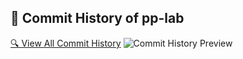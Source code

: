 ## 📜 Commit History of pp-lab  
[🔍 View All Commit History](https://github.com/MadhurjyaBaruah/pp-lab/commits/main)
![Commit History Preview ](https://api.screenshotmachine.com/?key=a5e6b3&url=https://github.com/MadhurjyaBaruah/pp-lab/commits/main/&dimension=1024x1000)
